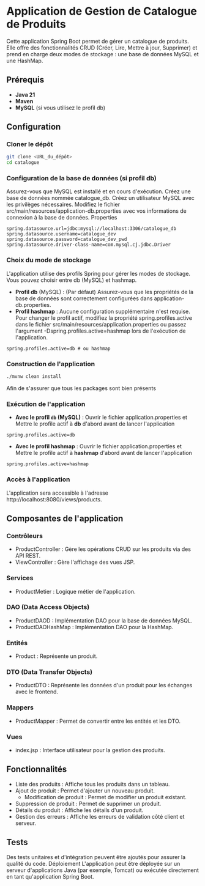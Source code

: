 # Application de Gestion de Catalogue de Produits

Cette application Spring Boot permet de gérer un catalogue de produits. Elle offre des fonctionnalités CRUD (Créer, Lire, Mettre à jour, Supprimer) et prend en charge deux modes de stockage : une base de données MySQL et une HashMap.

## Prérequis
- **Java 21**
- **Maven**
- **MySQL** (si vous utilisez le profil db)

## Configuration

### Cloner le dépôt

```bash
git clone <URL_du_dépôt>
cd catalogue
```

### Configuration de la base de données (si profil db)
   Assurez-vous que MySQL est installé et en cours d'exécution.
   Créez une base de données nommée catalogue_db.
   Créez un utilisateur MySQL avec les privilèges nécessaires.
   Modifiez le fichier src/main/resources/application-db.properties avec vos informations de connexion à la base de données.
   Properties
```properties
spring.datasource.url=jdbc:mysql://localhost:3306/catalogue_db
spring.datasource.username=catalogue_dev
spring.datasource.password=catalogue_dev_pwd
spring.datasource.driver-class-name=com.mysql.cj.jdbc.Driver
```

### Choix du mode de stockage

L'application utilise des profils Spring pour gérer les modes de stockage. Vous pouvez choisir entre db (MySQL) et hashmap.

- **Profil db** (MySQL) : (Par défaut)
Assurez-vous que les propriétés de la base de données sont correctement configurées dans application-db.properties.
- **Profil hashmap** : Aucune configuration supplémentaire n'est requise.
Pour changer le profil actif, modifiez la propriété spring.profiles.active dans le fichier src/main/resources/application.properties ou passez l'argument -Dspring.profiles.active=hashmap lors de l'exécution de l'application.

```properties
spring.profiles.active=db # ou hashmap
```

### Construction de l'application

```bash
./mvnw clean install
```
Afin de s'assurer que tous les packages sont bien présents

### Exécution de l'application

- **Avec le profil ```db``` (MySQL)** : Ouvrir le fichier application.properties et Mettre le profile actif à **db** d'abord avant de lancer l'application

```properties
spring.profiles.active=db
```

- **Avec le profil hashmap** : Ouvrir le fichier application.properties et Mettre le profile actif à **hashmap** d'abord avant de lancer l'application

```properties
spring.profiles.active=hashmap
```

### Accès à l'application

L'application sera accessible à l'adresse http://localhost:8080/views/products.

## Composantes de l'application

### Contrôleurs

- ProductController : Gère les opérations CRUD sur les produits via des API REST.
- ViewController : Gère l'affichage des vues JSP.

### Services

- ProductMetier : Logique métier de l'application.
### DAO (Data Access Objects)

- ProductDAOD : Implémentation DAO pour la base de données MySQL.
- ProductDAOHashMap : Implémentation DAO pour la HashMap.

### Entités

- Product : Représente un produit.
### DTO (Data Transfer Objects)

- ProductDTO : Représente les données d'un produit pour les échanges avec le frontend.

### Mappers

- ProductMapper : Permet de convertir entre les entités et les DTO.
### Vues

- index.jsp : Interface utilisateur pour la gestion des produits.

## Fonctionnalités

- Liste des produits : Affiche tous les produits dans un tableau.
- Ajout de produit : Permet d'ajouter un nouveau produit.
  - Modification de produit : Permet de modifier un produit existant.
- Suppression de produit : Permet de supprimer un produit.
- Détails du produit : Affiche les détails d'un produit.
- Gestion des erreurs : Affiche les erreurs de validation côté client et serveur.

## Tests

Des tests unitaires et d'intégration peuvent être ajoutés pour assurer la qualité du code.
Déploiement
L'application peut être déployée sur un serveur d'applications Java (par exemple, Tomcat) ou exécutée directement en tant qu'application Spring Boot.
